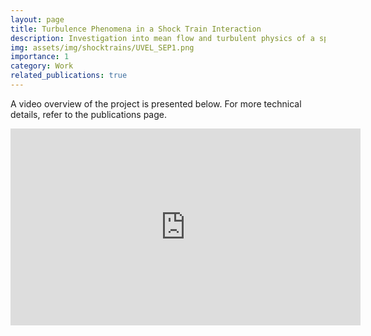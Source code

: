```yaml
---
layout: page
title: Turbulence Phenomena in a Shock Train Interaction
description: Investigation into mean flow and turbulent physics of a spanwise homogeneous shock train
img: assets/img/shocktrains/UVEL_SEP1.png
importance: 1
category: Work
related_publications: true
---
```


A video overview of the project is presented below. For more technical details, refer to the publications page.

<iframe width="560" height="315" src="https://www.youtube.com/watch?v=owfRT77QUao" frameborder="0" allowfullscreen></iframe>
